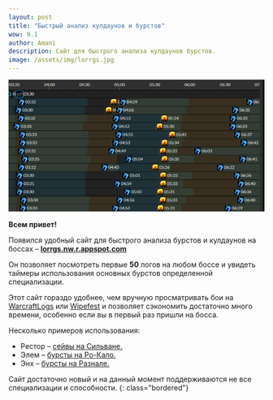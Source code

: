 ```yaml
---    
layout: post
title: "Быстрый анализ кулдаунов и бурстов"
wow: 9.1
author: Amani
description: Сайт для быстрого анализа кулдаунов бурстов.
image: /assets/img/lorrgs.jpg
---
```


<p align="center">
<img src="/assets/img/lorrgs.jpg" > 
</p>

**Всем привет!**

Появился удобный сайт для быстрого анализа бурстов и кулдаунов на боссах – **[lorrgs.nw.r.appspot.com](https://lorrgs.nw.r.appspot.com/)**

Он позволяет посмотреть первые **50** логов на любом боссе и увидеть таймеры использования основных бурстов определенной специализации.

Этот сайт гораздо удобнее, чем вручную просматривать бои на [WarcraftLogs](https://www.warcraftlogs.com/) или [Wipefest](https://www.wipefest.gg/) и позволяет сэкономить достаточно много времени, особенно если вы в первый раз пришли на босса.

Несколько примеров использования:
* Рестор – [сейвы на Сильване.](https://lorrgs.nw.r.appspot.com/spec_ranking/shaman-restoration/sylvanas-windrunner)
* Элем – [бурсты на Ро-Кало.](https://lorrgs.nw.r.appspot.com/spec_ranking/shaman-elemental/fatescribe-rohkalo)
* Энх – [бурсты на Разнале.](https://lorrgs.nw.r.appspot.com/spec_ranking/shaman-enhancement/painsmith-raznal)

<p></p>

Сайт достаточно новый и на данный момент поддерживаются не все специализации и способности.
{: class="bordered"}


